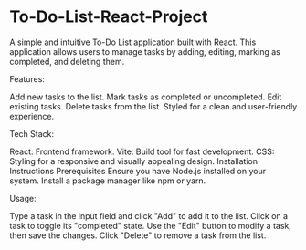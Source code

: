 # To-Do-List-React-Project
A simple and intuitive To-Do List application built with React. This application allows users to manage tasks by adding, editing, marking as completed, and deleting them.

Features:

Add new tasks to the list.
Mark tasks as completed or uncompleted.
Edit existing tasks.
Delete tasks from the list.
Styled for a clean and user-friendly experience.

Tech Stack:

React: Frontend framework.
Vite: Build tool for fast development.
CSS: Styling for a responsive and visually appealing design.
Installation Instructions
Prerequisites
Ensure you have Node.js installed on your system.
Install a package manager like npm or yarn.

Usage:

Type a task in the input field and click "Add" to add it to the list.
Click on a task to toggle its "completed" state.
Use the "Edit" button to modify a task, then save the changes.
Click "Delete" to remove a task from the list.
